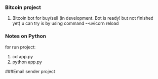 
### Bitcoin project 
1. Bitcoin bot for buy/sell (in development. Bot is ready! but not finished yet)
u can try is by using command --uvicorn reload





### Notes on Python

for run project:
 1. cd app.py
 2. python app.py





###Email sender project
